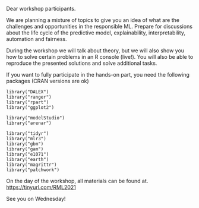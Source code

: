 Dear workshop participants.

We are planning a mixture of topics to give you an idea of what are the challenges and opportunities in the responsible ML. Prepare for discussions about the life cycle of the predictive model, explainability, interpretability, automation and fairness.

During the workshop we will talk about theory, but we will also show you how to solve certain problems in an R console (live!).
You will also be able to reproduce the presented solutions and solve additional tasks.

If you want to fully participate in the hands-on part, you need the following packages (CRAN versions are ok)

```
library("DALEX")
library("ranger")
library("rpart")
library("ggplot2")

library("modelStudio")
library("arenar")

library("tidyr")
library("mlr3")
library("gbm")
library("gam")
library("e1071")
library("earth") 
library("magrittr")
library("patchwork")
```

On the day of the workshop, all materials can be found at.
https://tinyurl.com/RML2021

See you on Wednesday!
